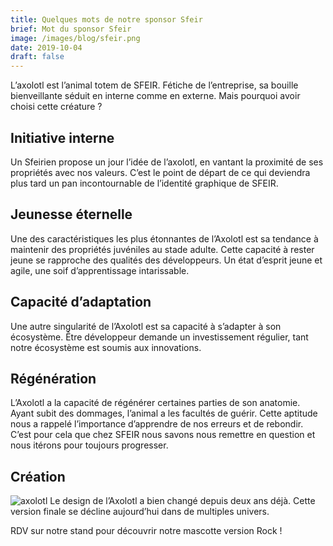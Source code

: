 ```yaml
---
title: Quelques mots de notre sponsor Sfeir
brief: Mot du sponsor Sfeir
image: /images/blog/sfeir.png
date: 2019-10-04
draft: false
---
```


L’axolotl est l’animal totem de SFEIR. Fétiche de l’entreprise, sa bouille bienveillante séduit en interne comme en externe. Mais pourquoi avoir choisi cette créature ?

## Initiative interne
Un Sfeirien propose un jour l’idée de l’axolotl, en vantant la proximité de ses propriétés avec nos valeurs. C’est le point de départ de ce qui deviendra plus tard un pan incontournable de l’identité graphique de SFEIR.

## Jeunesse éternelle
Une des caractéristiques les plus étonnantes de l’Axolotl est sa tendance à maintenir des propriétés juvéniles au stade adulte. Cette capacité à rester jeune se rapproche des qualités des développeurs. Un état d’esprit jeune et agile, une soif d’apprentissage intarissable. 

## Capacité d’adaptation
Une autre singularité de l’Axolotl est sa capacité à s’adapter à son écosystème. Être développeur demande un investissement régulier, tant notre écosystème est soumis aux innovations.

## Régénération
L’Axolotl a la capacité de régénérer certaines parties de son anatomie. Ayant subit des dommages, l’animal a les facultés de guérir. Cette aptitude nous a rappelé l’importance d’apprendre de nos erreurs et de rebondir. C’est pour cela que chez SFEIR nous savons nous remettre en question et nous itérons pour toujours progresser.

## Création
![axolotl](https://cutt.ly/4w16A5M)
Le design de l’Axolotl a bien changé depuis deux ans déjà. Cette version finale se décline aujourd’hui dans de multiples univers.

RDV sur notre stand pour découvrir notre mascotte version Rock !

